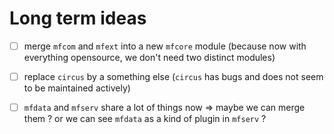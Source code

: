 # Long term ideas

- [ ] merge `mfcom` and `mfext` into a new `mfcore` module 
(because now with everything opensource, we don't need two distinct modules)
- [ ] replace `circus` by a something else (`circus` has bugs and does not seem to be maintained actively)
- [ ] `mfdata` and `mfserv` share a lot of things now => maybe we can merge them ? or we can see `mfdata` as a kind of plugin in `mfserv` ?


